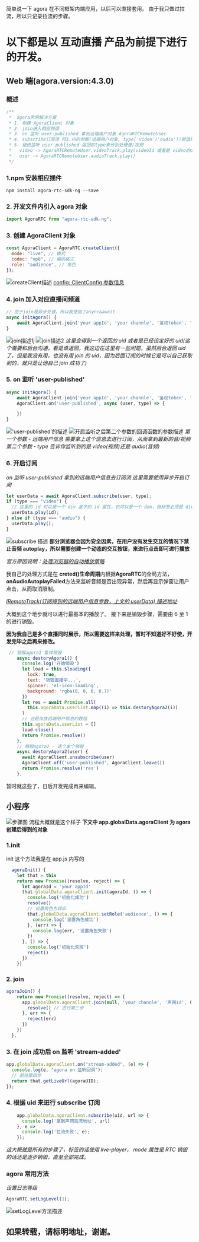 简单说一下 agora 在不同框架内端应用，以后可以直接套用。
由于我只做过拉流，所以只记录拉流的步骤。

# 以下都是以 互动直播 产品为前提下进行的开发。

## Web 端(agora.version:4.3.0)

### 概述

```javascript
/**
 *  agora声网解决方案
 * 1. 创建 AgoraClient 对象
 * 2. join进入相应频道
 * 3. on 监听 user-published 拿到远端用户对象 AgoraRTCRemoteUser
 * 4. subscribe订阅流 将3.内的参数(远端用户对象, type('video'/'audio'))赋值给subscribe，拿到最新的远端用户信息
 * 5. 根绝监听 user-published 返回的type来分别处理音/视频
 *   video -> AgoraRTCRemoteUser.videoTrack.play(videoId 或者是 video的dom) 元素为 div
 *   user -> AgoraRTCRemoteUser.audioTrack.play()
 */
```

### 1.npm 安装相应插件

```
npm install agora-rtc-sdk-ng --save
```

### 2. 开发文件内引入 agora 对象

```javascript
import AgoraRTC from "agora-rtc-sdk-ng";
```

### 3. 创建 AgoraClient 对象

```javascript
const AgoraClient = AgoraRTC.createClient({
  mode: "live", // 模式
  codec: "vp8", // 编码格式
  role: "audience", // 角色
});
```

![createClient描述](https://img-blog.csdnimg.cn/20210219171000592.png?x-oss-process=image/watermark,type_ZmFuZ3poZW5naGVpdGk,shadow_10,text_aHR0cHM6Ly9ibG9nLmNzZG4ubmV0L3dlaXhpbl80NDIwNTYwNQ==,size_16,color_FFFFFF,t_70)
[config: ClientConfig 参数信息](https://docs.agora.io/cn/Interactive%20Broadcast/API%20Reference/web_ng/interfaces/clientconfig.html)

### 4. join 加入对应直播间频道

```javascript
// 由于join是异步处理，所以我使用了async&await
async initAgora() {
	await AgoraClient.join('your appId', 'your channle', '鉴权token', 'uid')
}
```

![join描述1j](https://img-blog.csdnimg.cn/20210219171721653.png?x-oss-process=image/watermark,type_ZmFuZ3poZW5naGVpdGk,shadow_10,text_aHR0cHM6Ly9ibG9nLmNzZG4ubmV0L3dlaXhpbl80NDIwNTYwNQ==,size_16,color_FFFFFF,t_70)
![join描述2](https://img-blog.csdnimg.cn/20210219171804586.png?x-oss-process=image/watermark,type_ZmFuZ3poZW5naGVpdGk,shadow_10,text_aHR0cHM6Ly9ibG9nLmNzZG4ubmV0L3dlaXhpbl80NDIwNTYwNQ==,size_16,color_FFFFFF,t_70)
_这里会得到一个返回的 uid 或者是已经设定好的 uid(这个需要和后台沟通，看是谁返回，我这边在这里有一些问题，虽然后台返回 uid 了，但是我没有用，也没有用 join 的 uid，因为后面订阅的时候它是可以自己获取到的，就只是让他自己 join 成功了)_

### 5. on 监听 'user-published'

```javascript
async initAgora() {
	await AgoraClient.join('your appId', 'your channle', '鉴权token', 'uid')
	AgoraClient.on('user-published', async (user, type) => {

    })
}
```

!['user-published'的描述](https://img-blog.csdnimg.cn/20210219172425729.png?x-oss-process=image/watermark,type_ZmFuZ3poZW5naGVpdGk,shadow_10,text_aHR0cHM6Ly9ibG9nLmNzZG4ubmV0L3dlaXhpbl80NDIwNTYwNQ==,size_16,color_FFFFFF,t_70)
![开启监听之后第二个参数的回调函数的参数描述](https://img-blog.csdnimg.cn/20210219172536533.png?x-oss-process=image/watermark,type_ZmFuZ3poZW5naGVpdGk,shadow_10,text_aHR0cHM6Ly9ibG9nLmNzZG4ubmV0L3dlaXhpbl80NDIwNTYwNQ==,size_16,color_FFFFFF,t_70)
_第一个参数 - 远端用户信息
需要拿上这个信息去进行订阅，从而拿到最新的音/视频
第二个参数 - type
告诉你监听到的是 video(视频)还是 audio(音频)_

### 6. 开启订阅

_on 监听 user-published 拿到的远端用户信息去订阅流
这里需要使用异步开启订阅_

```javascript
let userData = await AgoraClient.subscribe(user, type);
if (type === "video") {
  // 这里的 id 可以是一个 div 盒子的 id 属性，也可以是一个 dom，但标签必须是 div
  userData.play(id);
} else if (type === "audio") {
  userData.play();
}
```

![subscribe 描述](https://img-blog.csdnimg.cn/20210219174326969.png?x-oss-process=image/watermark,type_ZmFuZ3poZW5naGVpdGk,shadow_10,text_aHR0cHM6Ly9ibG9nLmNzZG4ubmV0L3dlaXhpbl80NDIwNTYwNQ==,size_16,color_FFFFFF,t_70)
**部分浏览器会因为安全因素，在用户没有发生交互的情况下禁止音频 autoplay，所以需要创建一个动态的交互按钮，来进行点击即可进行播放**

_官方原因说明：[处理浏览器的自动播放策略](https://docs.agora.io/cn/live-streaming/autoplay_policy_web_ng)_

我自己的处理方式是在 **creted()生命周期**内根据**AgoraRTC**的全局方法，**onAudioAutoplayFailed**方法来监听音频是否出现异常，然后再显示弹窗让用户点击，从而取消限制。

_[IRemoteTrack(订阅得到的远端用户信息参数，上文的 userData) 描述地址](https://docs.agora.io/cn/Interactive%20Broadcast/API%20Reference/web_ng/interfaces/iremotetrack.html)_

大概到这个地步就可以进行最基本的播放了。
接下来是销毁步骤，需要由 6 至 1 的进行销毁。

**因为我自己是多个直播同时展示，所以需要这样来处理，暂时不知道好不好使，开发完毕之后再来修改。**

```javascript
 // 销毁agora1 集体销毁
    async destoryAgora1() {
      console.log('开始销毁')
      let load = this.$loading({
        lock: true,
        text: '销毁直播中...',
        spinner: 'el-icon-loading',
        background: 'rgba(0, 0, 0, 0.7)'
      })
      let res = await Promise.all(
        this.agoraData.userList.map((i) => this.destoryAgora2(i))
      )
      // 这是存放远端用户信息的数组
      this.agoraData.userList = []
      load.close()
      return Promise.resolve()
    },
    // 销毁agora2 - 逐个单个销毁
    async destoryAgora2(user) {
      await AgoraClient.unsubscribe(user)
      AgoraClient.off('user-published', AgoraClient.leave())
      return Promise.resolve('res')
    },
```

暂时就这些了，日后开发完成再来编辑。

## 小程序

![步骤图](https://img-blog.csdnimg.cn/20210219175937933.png?x-oss-process=image/watermark,type_ZmFuZ3poZW5naGVpdGk,shadow_10,text_aHR0cHM6Ly9ibG9nLmNzZG4ubmV0L3dlaXhpbl80NDIwNTYwNQ==,size_16,color_FFFFFF,t_70)
流程大概就是这个样子
**下文中 app.globalData.agoraClient 为 agora 创建后得到的对象**

### 1.init

init 这个方法我是在 app.js 内写的

```javascript
  agoraInit() {
    let that = this
    return new Promise((resolve, reject) => {
      let agoraId = 'your appId'
      that.globalData.agoraClient.init(agoraId, () => {
        console.log('初始化成功')
        resolve()
        // 设置角色为观众
        that.globalData.agoraClient.setRole('audience', () => {
          console.log('设置角色成功')
        }, (err) => {
          console.log(err, '设置角色失败')
        })
      }, () => {
        console.log('初始化失败')
        reject()
      })
    })
```

### 2. join

```javascript
agoraJoin() {
    return new Promise((resolve, reject) => {
      app.globalData.agoraClient.join(null, 'your channle', '声网id', () => {
        resolve() // 进行第三步
      }, err => {
        reject(err)
      })
    })
  },
```

### 3. 在 join 成功后 on 监听 'stream-added'

```javascript
app.globalData.agoraClient.on("stream-added", (e) => {
  console.log(e, "agora on 监听回调");
  // 前往第四步
  return that.getLiveUrl(agoraUID);
});
```

### 4. 根据 uid 来进行 subscribe 订阅

```javascript
	app.globalData.agoraClient.subscribe(uid, url => {
      console.log('拿到声网拉流地址', url)
    }, e =>
      console.log('拉流失败', e);
    });
```

_这大概就是所有的步骤了，标签的话使用 live-player， mode 属性是 RTC
销毁的话还是逐步销毁，直至全部完成。_

### agora 常用方法

_设置日志等级_

```javascript
AgoraRTC.setLogLevel(1);
```

![setLogLevel方法描述](https://img-blog.csdnimg.cn/20210219180258265.png?x-oss-process=image/watermark,type_ZmFuZ3poZW5naGVpdGk,shadow_10,text_aHR0cHM6Ly9ibG9nLmNzZG4ubmV0L3dlaXhpbl80NDIwNTYwNQ==,size_16,color_FFFFFF,t_70)

## 如果转载，请标明地址，谢谢。

```javascript

```
